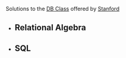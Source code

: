 Solutions to the [DB Class](https://lagunita.stanford.edu/courses/DB/2014/SelfPaced/about) offered by [Stanford](https://www.stanford.edu/)

* ##  Relational Algebra
* ##  SQL